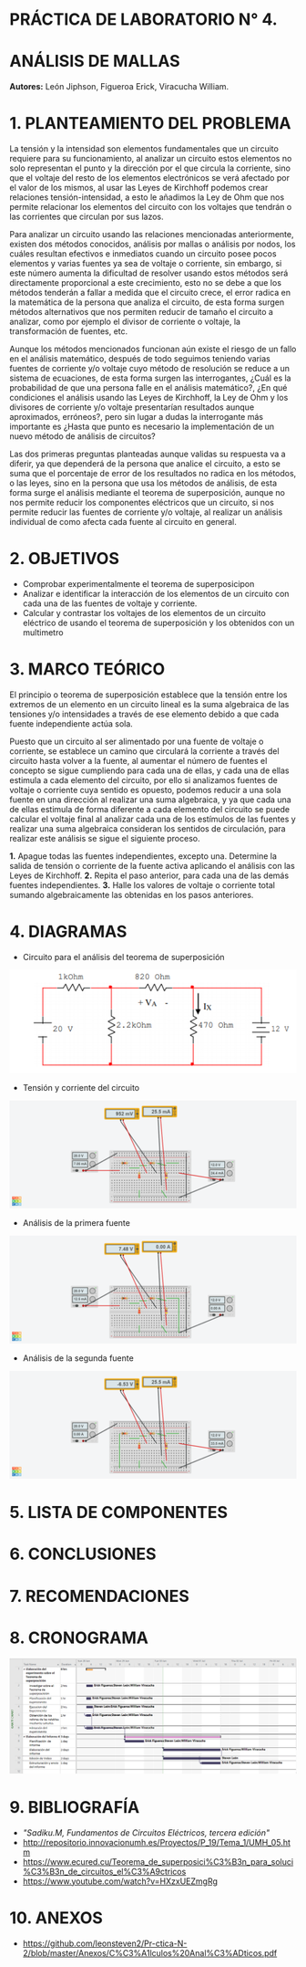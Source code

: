 # PRÁCTICA DE LABORATORIO N° 4.

# ANÁLISIS DE MALLAS

**Autores:** León Jiphson, Figueroa Erick, Viracucha William.

# 1. PLANTEAMIENTO DEL PROBLEMA

La tensión y la intensidad son elementos fundamentales que un circuito requiere para su funcionamiento, al analizar un circuito estos elementos no solo representan el punto y la dirección por el que circula la corriente, sino que el voltaje del resto de los elementos electrónicos se verá afectado por el valor de los mismos, al usar las Leyes de Kirchhoff podemos crear relaciones tensión-intensidad, a esto le añadimos la Ley de Ohm que nos permite relacionar los elementos del circuito con los voltajes que tendrán o las corrientes que circulan por sus lazos.

Para analizar un circuito usando las relaciones mencionadas anteriormente, existen dos métodos conocidos, análisis por mallas o análisis por nodos, los cuáles resultan efectivos e inmediatos cuando un circuito posee pocos elementos y varias fuentes ya sea de voltaje o corriente, sin embargo, si este número aumenta la dificultad de resolver usando estos métodos será directamente proporcional a este crecimiento, esto no se debe a que los métodos tenderán a fallar a medida que el circuito crece, el error radica en la matemática de la persona que analiza el circuito, de esta forma surgen métodos alternativos que nos permiten reducir de tamaño el circuito a analizar, como por ejemplo el divisor de corriente o voltaje, la transformación de fuentes, etc.

Aunque los métodos mencionados funcionan aún existe el riesgo de un fallo en el análisis matemático, después de todo seguimos teniendo varias fuentes de corriente y/o voltaje cuyo método de resolución se reduce a un sistema de ecuaciones, de esta forma surgen las interrogantes, ¿Cuál es la probabilidad de que una persona falle en el análisis matemático?, ¿En qué condiciones el análisis usando las Leyes de Kirchhoff, la Ley de Ohm y los divisores de corriente y/o voltaje presentarían resultados aunque aproximados, erróneos?, pero sin lugar a dudas la interrogante más importante es ¿Hasta que punto es necesario la implementación de un nuevo método de análisis de circuitos?

Las dos primeras preguntas planteadas aunque validas su respuesta va a diferir, ya que dependerá de la persona que analice el circuito, a esto se suma que el porcentaje de error de los resultados no radica en los métodos, o las leyes, sino en la persona que usa los métodos de análisis, de esta forma surge el análisis mediante el teorema de superposición, aunque no nos permite reducir los componentes eléctricos que un circuito, si nos permite reducir las fuentes de corriente y/o voltaje, al realizar un análisis individual de como afecta cada fuente al circuito en general.



# 2. OBJETIVOS

- Comprobar experimentalmente el teorema de superposicipon 
- Analizar e identificar la interacción de los elementos de un circuito con cada una de las fuentes de voltaje y corriente.
- Calcular y contrastar los voltajes de los elementos de un circuito eléctrico de usando el teorema de superposición y los obtenidos con un multimetro

# 3. MARCO TEÓRICO

El principio o teorema de superposición establece que la tensión entre los extremos de un elemento en un circuito lineal es la suma algebraica de las tensiones y/o intensidades a través de ese elemento debido a que cada fuente independiente actúa sola.

Puesto que un circuito al ser alimentado por una fuente de voltaje o corriente, se establece un camino que circulará la corriente a través del circuito hasta volver a la fuente, al aumentar el número de fuentes el concepto se sigue cumpliendo para cada una de ellas, y cada una de ellas estimula a cada elemento del circuito, por ello si analizamos fuentes de voltaje o corriente cuya sentido es opuesto, podemos reducir a una sola fuente en una dirección al realizar una suma algebraica, y ya que cada una de ellas estimula de forma diferente a cada elemento del circuito se puede calcular el voltaje final al analizar cada una de los estímulos de las fuentes y realizar una suma algebraica consideran los sentidos de circulación, para realizar este análisis se sigue el siguiente proceso.

**1.**	Apague todas las fuentes independientes, excepto una. Determine la salida de tensión o corriente de la fuente activa aplicando el análisis con las Leyes de Kirchhoff.
**2.**	Repita el paso anterior, para cada una de las demás fuentes independientes.
**3.**	Halle los valores de voltaje o corriente total sumando algebraicamente las obtenidas en los pasos anteriores.

# 4. DIAGRAMAS

- Circuito para el análisis del teorema de superposición

![](https://github.com/erickfi/Laboratorio-4/blob/master/img/diagrama-4.PNG)

- Tensión y corriente del circuito 

![](https://github.com/erickfi/Laboratorio-4/blob/master/img/Thinker%204.1.png)

- Análisis de la primera fuente

![](https://github.com/erickfi/Laboratorio-4/blob/master/img/Thinker%204.2.png)

- Análisis de la segunda fuente

![](https://github.com/erickfi/Laboratorio-4/blob/master/img/thinker%204.3.png)

# 5. LISTA DE COMPONENTES



# 6. CONCLUSIONES


# 7. RECOMENDACIONES



# 8. CRONOGRAMA 

![](img/cronograma-practica-4.PNG)

# 9. BIBLIOGRAFÍA

- _"Sadiku.M, Fundamentos de Circuitos Eléctricos, tercera edición"_
- http://repositorio.innovacionumh.es/Proyectos/P_19/Tema_1/UMH_05.htm
- https://www.ecured.cu/Teorema_de_superposici%C3%B3n_para_soluci%C3%B3n_de_circuitos_el%C3%A9ctricos
- https://www.youtube.com/watch?v=HXzxUEZmgRg

# 10. ANEXOS

- https://github.com/leonsteven2/Pr-ctica-N-2/blob/master/Anexos/C%C3%A1lculos%20Anal%C3%ADticos.pdf
